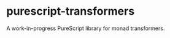 purescript-transformers
=======================

A work-in-progress PureScript library for monad transformers.